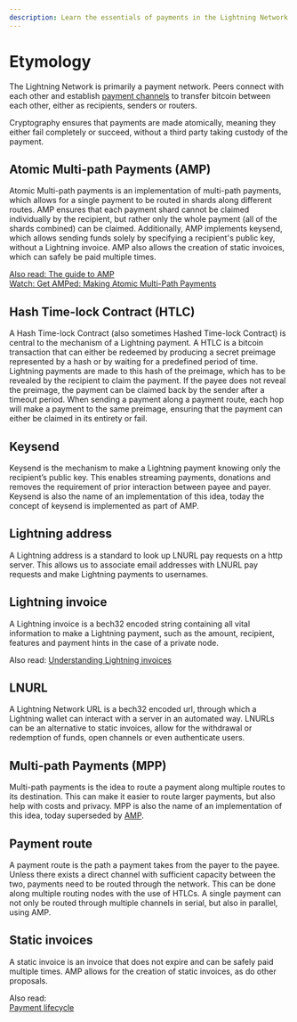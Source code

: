 ```yaml
---
description: Learn the essentials of payments in the Lightning Network.
---
```


# Etymology

The Lightning Network is primarily a payment network. Peers connect with each other and establish [payment channels](../payment-channels/) to transfer bitcoin between each other, either as recipients, senders or routers. 

Cryptography ensures that payments are made atomically, meaning they either fail completely or succeed, without a third party taking custody of the payment.

## Atomic Multi-path Payments \(AMP\)

Atomic Multi-path payments is an implementation of multi-path payments, which allows for a single payment to be routed in shards along different routes. AMP ensures that each payment shard cannot be claimed individually by the recipient, but rather only the whole payment \(all of the shards combined\) can be claimed. Additionally, AMP implements keysend, which allows sending funds solely by specifying a recipient's public key, without a Lightning invoice. AMP also allows the creation of static invoices, which can safely be paid multiple times.

[Also read: The guide to AMP](../../lightning-network-tools/lnd/amp.md)  
[Watch: Get AMPed: Making Atomic Multi-Path Payments](https://www.youtube.com/watch?v=PNSPXRflCSc)

## Hash Time-lock Contract \(HTLC\)

A Hash Time-lock Contract \(also sometimes Hashed Time-lock Contract\) is central to the mechanism of a Lightning payment. A HTLC is a bitcoin transaction that can either be redeemed by producing a secret preimage represented by a hash or by waiting for a predefined period of time. Lightning payments are made to this hash of the preimage, which has to be revealed by the recipient to claim the payment. If the payee does not reveal the preimage, the payment can be claimed back by the sender after a timeout period. When sending a payment along a payment route, each hop will make a payment to the same preimage, ensuring that the payment can either be claimed in its entirety or fail.

## Keysend

Keysend is the mechanism to make a Lightning payment knowing only the recipient’s public key. This enables streaming payments, donations and removes the requirement of prior interaction between payee and payer. Keysend is also the name of an implementation of this idea, today the concept of keysend is implemented as part of AMP.

## Lightning address

A Lightning address is a standard to look up LNURL pay requests on a http server. This allows us to associate email addresses with LNURL pay requests and make Lightning payments to usernames.

## Lightning invoice

A Lightning invoice is a bech32 encoded string containing all vital information to make a Lightning payment, such as the amount, recipient, features and payment hints in the case of a private node.

Also read: [Understanding Lightning invoices](https://docs.lightning.engineering/the-lightning-network/lightning-overview/understanding-lightning-invoices)

## LNURL

A Lightning Network URL is a bech32 encoded url, through which a Lightning wallet can interact with a server in an automated way. LNURLs can be an alternative to static invoices, allow for the withdrawal or redemption of funds, open channels or even authenticate users.

## Multi-path Payments \(MPP\)

Multi-path payments is the idea to route a payment along multiple routes to its destination. This can make it easier to route larger payments, but also help with costs and privacy. MPP is also the name of an implementation of this idea, today superseded by [AMP](../../lightning-network-tools/lnd/amp.md).

## Payment route

A payment route is the path a payment takes from the payer to the payee. Unless there exists a direct channel with sufficient capacity between the two, payments need to be routed through the network. This can be done along multiple routing nodes with the use of HTLCs. A single payment can not only be routed through multiple channels in serial, but also in parallel, using AMP.

## Static invoices

A static invoice is an invoice that does not expire and can be safely paid multiple times. AMP allows for the creation of static invoices, as do other proposals.

Also read:  
[Payment lifecycle](../lightning-overview/payment-lifecycle.md)

